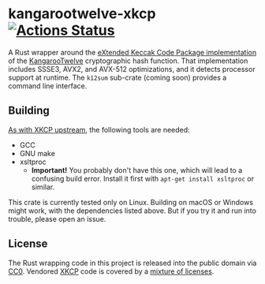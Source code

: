 # kangarootwelve-xkcp [![Actions Status](https://github.com/oconnor663/kangarootwelve-xkcp/workflows/tests/badge.svg)](https://github.com/oconnor663/kangarootwelve-xkcp/actions)

A Rust wrapper around the [eXtended Keccak Code Package
implementation](https://github.com/XKCP/K12) of the
[KangarooTwelve](https://keccak.team/kangarootwelve.html) cryptographic
hash function. That implementation includes SSSE3, AVX2, and AVX-512
optimizations, and it detects processor support at runtime. The `k12sum`
sub-crate (coming soon) provides a command line interface.

## Building

[As with XKCP
upstream](https://github.com/XKCP/XKCP#how-can-i-build-the-xkcp), the
following tools are needed:

- GCC
- GNU make
- xsltproc
  - **Important!** You probably don't have this one, which will lead to
    a confusing build error. Install it first with `apt-get install
    xsltproc` or similar.

This crate is currently tested only on Linux. Building on macOS or
Windows might work, with the dependencies listed above. But if you try
it and run into trouble, please open an issue.

## License

The Rust wrapping code in this project is released into the public
domain via [CC0](https://creativecommons.org/publicdomain/zero/1.0/).
Vendored [XKCP](https://github.com/XKCP/XKCP) code is covered by a
[mixture of
licenses](https://github.com/XKCP/XKCP#under-which-license-is-the-xkcp-distributed).
